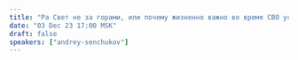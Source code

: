 ```yaml
---
title: "Ра Свет не за горами, или почему жизненно важно во время СВО успеть выйти из лабиринта западных «ценностей»"
date: "03 Dec 23 17:00 MSK"
draft: false
speakers: ["andrey-senchukov"]
---
```

